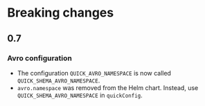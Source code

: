 # Breaking changes

## 0.7

### Avro configuration

- The configuration `QUICK_AVRO_NAMESPACE` is now called `QUICK_SHEMA_AVRO_NAMESPACE`.
- `avro.namespace` was removed from the Helm chart. Instead, use `QUICK_SHEMA_AVRO_NAMESPACE` in `quickConfig`.
